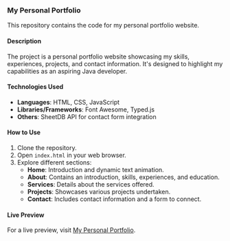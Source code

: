 ### My Personal Portfolio 

This repository contains the code for my personal portfolio website.

#### Description
The project is a personal portfolio website showcasing my skills, experiences, projects, and contact information. It's designed to highlight my capabilities as an aspiring Java developer. 

#### Technologies Used
- **Languages**: HTML, CSS, JavaScript 
- **Libraries/Frameworks**: Font Awesome, Typed.js
- **Others**: SheetDB API for contact form integration

#### How to Use
1. Clone the repository.
2. Open `index.html` in your web browser.
3. Explore different sections:
   - **Home**: Introduction and dynamic text animation.
   - **About**: Contains an introduction, skills, experiences, and education.
   - **Services**: Details about the services offered.
   - **Projects**: Showcases various projects undertaken.
   - **Contact**: Includes contact information and a form to connect.

#### Live Preview
For a live preview, visit [My Personal Portfolio](https://asish-portfolio.netlify.app/).


